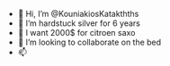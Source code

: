 - 👋 Hi, I’m @KouniakiosKatakthths
- 👀 I’m hardstuck silver for 6 years 
- 🌱 I want 2000$ for citroen saxo 
- 💞️ I’m looking to collaborate on the bed
- 📫 

<!---
s1mpleLp/s1mpleLp is a ✨ special ✨ repository because its `README.md` (this file) appears on your GitHub profile.
You can click the Preview link to take a look at your changes.
--->
